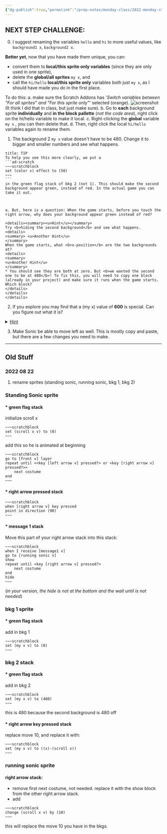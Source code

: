 ```yaml
---
{"dg-publish":true,"permalink":"/prep-notes/monday-class/2022-monday-student-h/","dgHomeLink":true,"dgPassFrontmatter":false}
---
```


## NEXT STEP CHALLENGE:

0. I suggest renaming the variables `hello` and `hi` to more useful values, like `background1 x`, `background2 x`. 

**Better yet**, now that you have made them unique, you can:  
* convert them to **local/this sprite only variables** (since they are only used in one sprite), 
* delete the **global/all sprites** `my x`, and 
* call the  `hi/hello` **local/this sprite only** variables both just `my x`, as I should have made you do in the first place.

To do this:
a. make sure the Scratch Addons has '*Switch variables between "For all sprites" and "For this sprite only"*' selected (orange). 
![screenshot](https://i.imgur.com/2VqS36W.png)
(It think I did that in class, but just make sure). 
b. Go to **each** background sprite **individually** and **in the block pallette** (*not the code area*),  right click on the hi/hello variable  to make it local. 
c. Right-clicking the **global**  variable `my x` , you can then delete that. 
d. Then, right click the local `hi/hello` variables again to rename them.

1. The background 2 `my x` value doesn't have to be 480. Change it to bigger and smaller numbers and see what happens.
````ad-tip
title: TIP
To help you see this more clearly, we put a
```ad-scratch
~~~scratchblock
set (color v) effect to (50)
~~~
```
in the green flag stack of bkg 2 (not 1). This should make the second background appear green, instead of red. In the actual game you can take it out.



a. But, here is a question: When the game starts, before you touch the right arrow, why does your background appear green instead of red? 

<details><summary><u>Hint</u></summary>
Try <b>hiding the second background</b> and see what happens.
<details>
<summary> <u>Another Hint</u>
</summary>
When the game starts, what <b>x-position</b> are the two backgrounds at?
<details>
<summary> 
<u>Another Hint</u>
</summary>
* You should see they are both at zero. But <b>we wanted the second one to be at 480</b>! To fix this, you will need to copy one block (already in your project) and make sure it runs when the game starts. Which block?
</details>
</details>
</details>
````
2. If you explore you may find that a (my x) value of **600** is special. Can you figure out what it is?

<details><summary><u>Hint</u></summary>
Be sure the size of the background is 200. <b>Change the size of background</b> and see how it changes. Again, try different values of (my x)
<details>
<summary> 
<u>Another Hint</u>
</summary>
<b>Showing</b> the variable `scroll x` will also help.
</details>
</details>

3. Make Sonic be able to move left as well. This is mostly copy and paste, but there are a few changes you need to make.

---


## Old Stuff

### 2022 08 22


1. rename sprites (standing sonic, running sonic, bkg 1, bkg 2)

### Standing Sonic sprite
#### * green flag stack

initialize scroll x 
```ad-scratch
~~~scratchblock
set (scroll x v) to (0)
~~~
``` 

add this so he is animated at beginning
```ad-scratch
~~~scratchblock
go to [front v] layer
repeat until <<key [left arrow v] pressed?> or <key [right arrow v] pressed?>>
    next costume
end
~~~
``` 

#### * right arrow pressed stack

```ad-scratch
~~~scratchblock
when [right arrow v] key pressed
point in direction (90)
~~~
``` 
#### * message 1 stack
Move this part of your right arrow stack into this stack:
```ad-scratch
~~~scratchblock
when I receive [message1 v]
go to [running sonic v]
show
repeat until <key [right arrow v] pressed?>
    next costume
end
hide
~~~
``` 
(*in your version, the hide is not at the bottom and the wait until is not needed*)




### bkg 1 sprite
#### * green flag stack
add  in bkg 1

```ad-scratch
~~~scratchblock
set (my x v) to (0)
~~~
``` 

### bkg 2 stack
#### * green flag stack
add  in bkg 2

```ad-scratch
~~~scratchblock
set (my x v) to (480)
~~~
``` 
this is 480 because the second background is 480 off

#### * right arrow key pressed stack

replace move 10, and replace it with:

```ad-scratch
~~~scratchblock
set (my x v) to ((x)-(scroll x))
~~~
```


### running sonic sprite

#### right arrow stack:

* remove first next costume, not needed. replace it with the show block from the other right arrow stack. 
* add 
```ad-scratch
~~~scratchblock
change (scroll x v) by (10) 
~~~
``` 

this will replace the move 10 you have in the bkgs.

